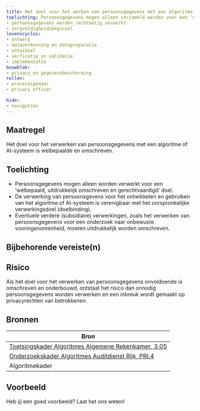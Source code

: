 ```yaml
---
title: Het doel voor het werken van persoonsgegevens met een algoritme of AI-systeem is welbepaald en omschreven.
toelichting: Persoonsgegevens mogen alleen verzameld worden voor een ‘welbepaald, uitdrukkelijk omschreven en gerechtvaardigd’ doel. De verwerking van persoonsgevens door het algoritme is tevens verenigbaar met het oorspronkelijke doel (doelbinding).
- persoonsgegevens_worden_rechtmatig_verwerkt
- zorgvuldigheidsbeginsel  
levenscyclus:
- ontwerp
- dataverkenning en datapreparatie
- ontwikkel
- verficatie en validatie
- implementatie
bouwblok:
- privacy_en_gegevensbescherming
rollen:
- proceseigenaar
- privacy officer

hide:
- navigation
---
```


<!-- tags -->

## Maatregel

Het doel voor het verwerken van persoonsgegevens met een algoritme of AI-systeem is welbepaalde en omschreven.

## Toelichting

- Persoonsgegevens mogen alleen worden verwerkt voor een ‘welbepaald, uitdrukkelijk omschreven en gerechtvaardigd’ doel.
- De verwerking van persoonsgevens voor het ontwikkelen en gebruiken van het algoritme of AI-systeem is verenigbaar met het oorspronkelijke verwerkingsdoel (doelbinding).
- Eventuele verdere (subsidiaire) verwerkingen, zoals het verwerken van persoonsgegevens voor een onderzoek naar onbewuste vooringenomenheid, moeten uitdrukkelijk worden omschreven.
  
## Bijbehorende vereiste(n)

<!-- list_vereisten_on_maatregelen_page -->


## Risico
Als het doel voor het verwerken van persoonsgegevens onvoldoende is omschreven en onderbouwd, ontstaat het risico dan onnodig persoonsgegevens worden verwerken en een inbreuk wordt gemaakt op privacyrechten van betrokkenen.


## Bronnen
| Bron                                                                                                                                                                     |
|--------------------------------------------------------------------------------------------------------------------------------------------------------------------------|
| [Toetsingskader Algoritmes Algemene Rekenkamer, 3.05](https://www.rekenkamer.nl/onderwerpen/algoritmes/documenten/publicaties/2024/05/15/het-toetsingskader-aan-de-slag) |
| [Onderzoekskader Algoritmes Auditdienst Rijk, PRI.4](https://www.rijksoverheid.nl/documenten/rapporten/2023/07/11/onderzoekskader-algoritmes-adr-2023)                    |
| Algoritmekader | 

## Voorbeeld

Heb jij een goed voorbeeld? Laat het ons weten!
